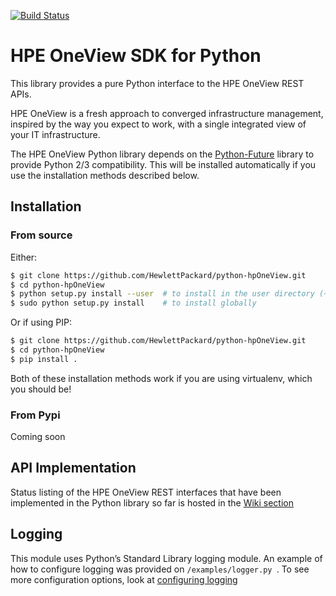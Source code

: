 [![Build Status](https://travis-ci.org/balestrinc/python-hpOneView.svg?branch=master)](https://travis-ci.org/balestrinc/python-hpOneView)

HPE OneView SDK for Python
===========================

This library provides a pure Python interface to the HPE OneView REST APIs.

HPE OneView is a fresh approach to converged infrastructure management, inspired
by the way you expect to work, with a single integrated view of your IT
infrastructure.

The HPE OneView Python library depends on the
[Python-Future](http://python-future.org/index.htm)  library to provide Python
2/3 compatibility.  This will be installed automatically if you use the installation
methods described below.

Installation
------------

### From source

Either:

```bash
$ git clone https://github.com/HewlettPackard/python-hpOneView.git
$ cd python-hpOneView
$ python setup.py install --user  # to install in the user directory (~/.local)
$ sudo python setup.py install    # to install globally
```

Or if using PIP:

```bash
$ git clone https://github.com/HewlettPackard/python-hpOneView.git
$ cd python-hpOneView
$ pip install .
```

Both of these installation methods work if you are using virtualenv, which you should be!

### From Pypi

Coming soon


API Implementation
------------------

Status listing of the HPE OneView REST interfaces that have been implemented in the Python library so far is hosted in the [Wiki section](https://github.com/HewlettPackard/python-hpOneView/wiki/API-Implementation) 


Logging
-------

This module uses Python’s Standard Library logging module. An example of how to configure logging was provided on ```/examples/logger.py ```.
To see more configuration options, look at [configuring logging](https://docs.python.org/3/howto/logging.html#configuring-logging)
